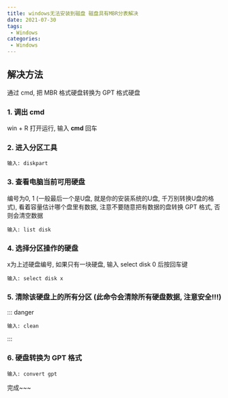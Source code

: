 ```yaml
---
title: windows无法安装到磁盘 磁盘具有MBR分表解决
date: 2021-07-30
tags:
 - Windows
categories:
 - Windows
---
```


## 解决方法

通过 cmd, 把 MBR 格式硬盘转换为 GPT 格式硬盘

### 1. 调出 cmd

win + R 打开运行, 输入 **cmd** 回车

### 2. 进入分区工具

```shell
输入: diskpart
```

### 3. 查看电脑当前可用硬盘

编号为0, 1 (一般最后一个是U盘, 就是你的安装系统的U盘, 千万别转换U盘的格式), 
看着容量估计哪个盘里有数据, 注意不要随意把有数据的盘转换 GPT 格式, 否则会清空数据

```shell
输入: list disk
```

### 4. 选择分区操作的硬盘

x为上述硬盘编号, 如果只有一块硬盘, 输入 select disk 0 后按回车键

```shell
输入: select disk x
```

### 5. 清除该硬盘上的所有分区 (此命令会清除所有硬盘数据, 注意安全!!!)

::: danger
```shell
输入: clean
```
:::

### 6. 硬盘转换为 GPT 格式

```shell
输入: convert gpt
```

完成~~~
